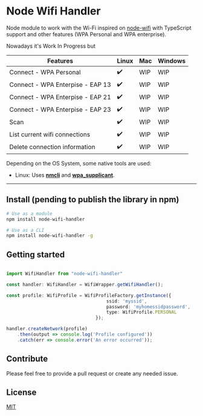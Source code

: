 # Node Wifi Handler

Node module to work with the Wi-Fi inspired on [node-wifi](https://github.com/friedrith/node-wifi) with TypeScript support and other features (WPA Personal and WPA enterprise).

Nowadays it's Work In Progress but


| Features                         | Linux             | Mac | Windows |
| -------------------------------- | ------------------| ----| --------|
| Connect - WPA Personal           | :heavy_check_mark:| WIP | WIP     |
| Connect - WPA Enterpise - EAP 13 | :heavy_check_mark:| WIP | WIP     |
| Connect - WPA Enterpise - EAP 21 | :heavy_check_mark:| WIP | WIP     |
| Connect - WPA Enterpise - EAP 23 | :heavy_check_mark:| WIP | WIP     |
| Scan                             | :heavy_check_mark:| WIP | WIP     |
| List current wifi connections    | :heavy_check_mark:| WIP | WIP     |
| Delete connection information    | :heavy_check_mark:| WIP | WIP     |


Depending on the OS System, some native tools are used:
* Linux: Uses **[nmcli](https://developer.gnome.org/NetworkManager/stable/nmcli.html)** and **[wpa_supplicant](https://linux.die.net/man/5/wpa_supplicant.conf)**.


---

## Install (pending to publish the library in npm)

```bash
# Use as a module
npm install node-wifi-handler

# Use as a CLI
npm install node-wifi-handler -g
```


## Getting started

```typescript

import WifiHandler from "node-wifi-handler"

const handler: WifiHandler = WifiWrapper.getWifiHandler();

const profile: WifiProfile = WifiProfileFactory.getInstance({
                                     ssid: 'myssid',
                                     password: 'myhomessidpassword',
                                     type: WifiProfile.PERSONAL
                                 });

handler.createNetwork(profile)
    .then(output => console.log('Profile configured'))
    .catch(err => console.error('An error occurred'));

```


## Contribute

Please feel free to provide a pull request or create any needed issue.

## License

[MIT](/LICENSE)
